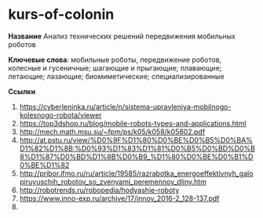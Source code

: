 # kurs-of-colonin
**Название**  Анализ технических решений передвижения мобильных роботов

**Ключевые слова**: мобильные роботы, передвижение роботов, колесные и гусеничные;
шагающие и прыгающие; плавающие; летающие; лазающие; биомиметические; специализированные

**Ссылки**
1)  https://cyberleninka.ru/article/n/sistema-upravleniya-mobilnogo-kolesnogo-robota/viewer
2)  https://top3dshop.ru/blog/mobile-robots-types-and-applications.html
3)  http://mech.math.msu.su/~fpm/ps/k05/k058/k05802.pdf
4)  http://at.pstu.ru/view/%D0%9F%D1%80%D0%BE%D0%B5%D0%BA%D1%82%D1%8B:%D0%93%D1%83%D1%81%D0%B5%D0%BD%D0%B8%D1%87%D0%BD%D1%8B%D0%B9_%D1%80%D0%BE%D0%B1%D0%BE%D1%82
5)  http://pribor.ifmo.ru/ru/article/19585/razrabotka_energoeffektivnyh_galopiruyuschih_robotov_so_zvenyami_peremennoy_dliny.htm
6)  http://robotrends.ru/robopedia/hodyashie-roboty
7)  https://www.inno-exp.ru/archive/17/innov_2016-2_128-137.pdf
8)  

